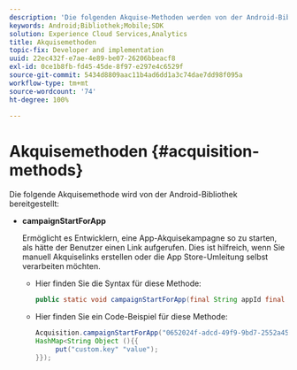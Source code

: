```yaml
---
description: 'Die folgenden Akquise-Methoden werden von der Android-Bibliothek bereitgestellt '
keywords: Android;Bibliothek;Mobile;SDK
solution: Experience Cloud Services,Analytics
title: Akquisemethoden
topic-fix: Developer and implementation
uuid: 22ec432f-e7ae-4e89-be07-26206bbeacf8
exl-id: 0ce1b8fb-fd45-45de-8f97-e297e4c6529f
source-git-commit: 5434d8809aac11b4ad6dd1a3c74dae7dd98f095a
workflow-type: tm+mt
source-wordcount: '74'
ht-degree: 100%

---
```


# Akquisemethoden {#acquisition-methods}

Die folgende Akquisemethode wird von der Android-Bibliothek bereitgestellt:

* **campaignStartForApp**

   Ermöglicht es Entwicklern, eine App-Akquisekampagne so zu starten, als hätte der Benutzer einen Link aufgerufen. Dies ist hilfreich, wenn Sie manuell Akquiselinks erstellen oder die App Store-Umleitung selbst verarbeiten möchten.

   * Hier finden Sie die Syntax für diese Methode:

      ```java
      public static void campaignStartForApp(final String appId final Map<String Object> data); 
      ```

   * Hier finden Sie ein Code-Beispiel für diese Methode:

      ```java
      Acquisition.campaignStartForApp("0652024f-adcd-49f9-9bd7-2552a4564d2f" new 
      HashMap<String Object (){{
           put("custom.key" "value");
      }}); 
      ```
